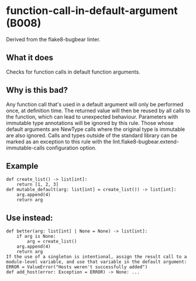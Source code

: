 # function-call-in-default-argument (B008)
Derived from the flake8-bugbear linter.
## What it does
Checks for function calls in default function arguments.
## Why is this bad?
Any function call that's used in a default argument will only be performed
once, at definition time. The returned value will then be reused by all
calls to the function, which can lead to unexpected behaviour.
Parameters with immutable type annotations will be ignored by this rule.
Those whose default arguments are NewType calls where the original type
is immutable are also ignored.
Calls and types outside of the standard library can be marked as an exception
to this rule with the lint.flake8-bugbear.extend-immutable-calls configuration option.
## Example
```
def create_list() -> list[int]:
    return [1, 2, 3]
def mutable_default(arg: list[int] = create_list()) -> list[int]:
    arg.append(4)
    return arg
```
## Use instead:
```
def better(arg: list[int] | None = None) -> list[int]:
    if arg is None:
        arg = create_list()
    arg.append(4)
    return arg
If the use of a singleton is intentional, assign the result call to a
module-level variable, and use that variable in the default argument:
ERROR = ValueError("Hosts weren't successfully added")
def add_host(error: Exception = ERROR) -> None: ...
```